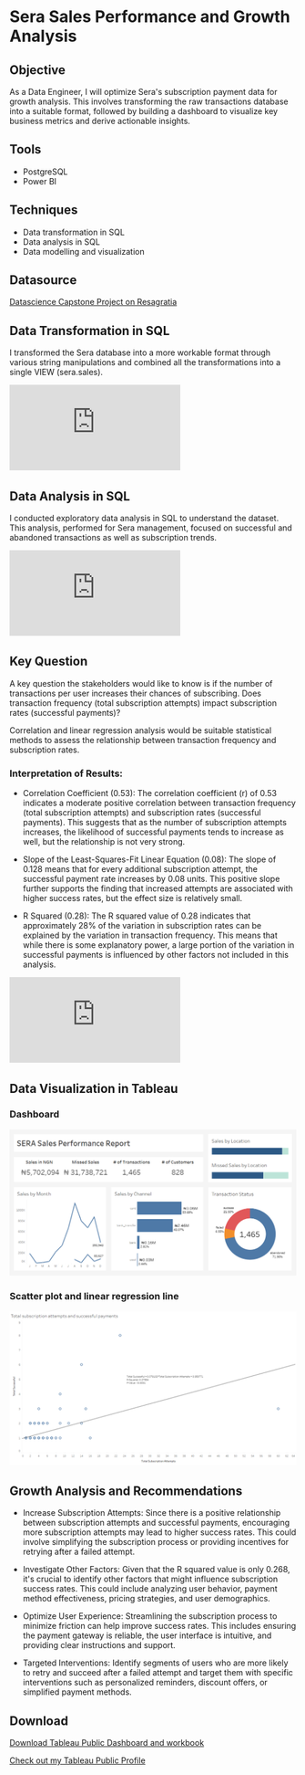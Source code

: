 # Sera Sales Performance and Growth Analysis

## Objective
As a Data Engineer, I will optimize Sera's subscription payment data for growth analysis. This involves transforming the raw transactions database into a suitable 
format, followed by building a dashboard to visualize key business metrics and derive actionable insights.

## Tools
- PostgreSQL
- Power BI

## Techniques
- Data transformation in SQL
- Data analysis in SQL
- Data modelling and visualization

## Datasource
<a href = "https://resagratia.com"> Datascience Capstone Project on Resagratia </a>

## Data Transformation in SQL

I transformed the Sera database into a more workable format through various string manipulations and combined all the transformations into a single VIEW (sera.sales).

![Data transformation in SQL](https://github.com/dadahoro/sera-growth-analysis/blob/main/sera_sales_data_transformation_VIEW.sql)

## Data Analysis in SQL

I conducted exploratory data analysis in SQL to understand the dataset. This analysis, performed for Sera management, focused on successful and abandoned transactions as well as subscription trends.

![Data Analysis in SQL](https://github.com/dadahoro/sera-growth-analysis/blob/main/sera_sales_data_analysis.sql)

## Key Question
A key question the stakeholders would like to know is if the number of transactions per user increases their chances of subscribing.
Does transaction frequency (total subscription attempts) impact subscription rates (successful payments)?

Correlation and linear regression analysis would be suitable statistical methods to assess the relationship between transaction frequency and subscription rates.

### Interpretation of Results:

- Correlation Coefficient (0.53):
  The correlation coefficient (r) of 0.53 indicates a moderate positive correlation between transaction frequency (total subscription attempts) and subscription rates (successful payments). This suggests that as the number of subscription attempts increases, the likelihood of successful payments tends to increase as well, but the relationship is not very strong.

- Slope of the Least-Squares-Fit Linear Equation (0.08):
  The slope of 0.128 means that for every additional subscription attempt, the successful payment rate increases by 0.08 units. This positive slope further supports the finding that increased attempts are associated with higher success rates, but the effect size is relatively small.

- R Squared (0.28):
  The R squared value of 0.28 indicates that approximately 28% of the variation in subscription rates can be explained by the variation in transaction frequency. This means that while there is some explanatory power, a large portion of the variation in successful payments is influenced by other factors not included in this analysis.

![Correlation and Regression Analysis in SQL](https://github.com/dadahoro/sera-growth-analysis/blob/main/sera_sales_key_question_data_analysis.sql)

## Data Visualization in Tableau

### Dashboard
![Dashboard](https://github.com/dadahoro/sera-growth-analysis/blob/main/assets/sera%20sales%20dashboard.png) 

### Scatter plot and linear regression line
![Relationships](https://github.com/dadahoro/sera-growth-analysis/blob/main/assets/total%20subscriptions%20attempts%20and%20successful%20payments.png)

## Growth Analysis and Recommendations
- Increase Subscription Attempts:
  Since there is a positive relationship between subscription attempts and successful payments, encouraging more subscription attempts may lead to higher success rates. This could involve simplifying the subscription process or providing incentives for retrying after a failed attempt.

- Investigate Other Factors:
  Given that the R squared value is only 0.268, it's crucial to identify other factors that might influence subscription success rates. This could include analyzing user behavior, payment method effectiveness, pricing strategies, and user demographics.

- Optimize User Experience:
  Streamlining the subscription process to minimize friction can help improve success rates. This includes ensuring the payment gateway is reliable, the user interface is intuitive, and providing clear instructions and support.

- Targeted Interventions:
  Identify segments of users who are more likely to retry and succeed after a failed attempt and target them with specific interventions such as personalized reminders, discount offers, or simplified payment methods.

## Download
<a href = "https://github.com/dadahoro/sera-growth-analysis/blob/main/assets/Davo%20Dahoro%20Resa%20DSP%20Capstone%20Sera%20Growth%20Analysis.twbx"> Download Tableau Public Dashboard and workbook </a>

<a href = "https://public.tableau.com/app/profile/davo.dahoro/viz/DavoDahoroResaDSPCapstone/SERASalesDashboard"> Check out my Tableau Public Profile </a>




